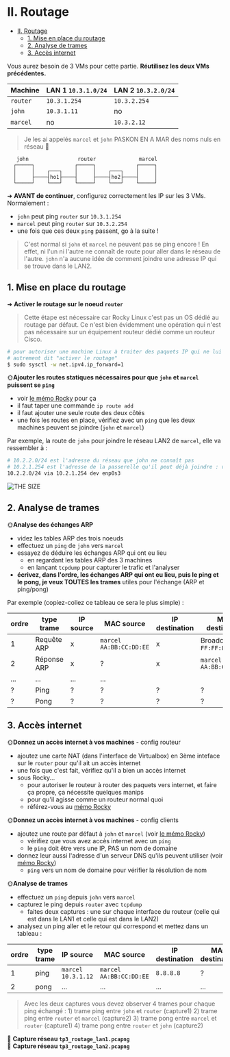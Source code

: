 # II. Routage

- [II. Routage](#ii-routage)
  - [1. Mise en place du routage](#1-mise-en-place-du-routage)
  - [2. Analyse de trames](#2-analyse-de-trames)
  - [3. Accès internet](#3-accès-internet)

Vous aurez besoin de 3 VMs pour cette partie. **Réutilisez les deux VMs précédentes.**

| Machine  | LAN 1 `10.3.1.0/24` | LAN 2 `10.3.2.0/24` |
| -------- | ------------------- | ------------------- |
| `router` | `10.3.1.254`        | `10.3.2.254`        |
| `john`   | `10.3.1.11`         | no                  |
| `marcel` | no                  | `10.3.2.12`         |

> Je les ai appelés `marcel` et `john` PASKON EN A MAR des noms nuls en réseau 🌻

```schema
   john                router              marcel
  ┌─────┐             ┌─────┐             ┌─────┐
  │     │    ┌───┐    │     │    ┌───┐    │     │
  │     ├────┤ho1├────┤     ├────┤ho2├────┤     │
  └─────┘    └───┘    └─────┘    └───┘    └─────┘
```

➜ **AVANT de continuer**, configurez correctement les IP sur les 3 VMs. Normalement :

- `john` peut ping `router` sur `10.3.1.254`
- `marcel` peut ping `router` sur `10.3.2.254`
- une fois que ces deux `ping` passent, go à la suite !

> C'est normal si `john` et `marcel` ne peuvent pas se ping encore ! En effet, ni l'un ni l'autre ne connaît de route pour aller dans le réseau de l'autre. `john` n'a aucune idée de comment joindre une adresse IP qui se trouve dans le LAN2.

## 1. Mise en place du routage

➜ **Activer le routage sur le noeud `router`**

> Cette étape est nécessaire car Rocky Linux c'est pas un OS dédié au routage par défaut. Ce n'est bien évidemment une opération qui n'est pas nécessaire sur un équipement routeur dédié comme un routeur Cisco.

```bash
# pour autoriser une machine Linux à traiter des paquets IP qui ne lui sont pas destinés
# autrement dit "activer le routage"
$ sudo sysctl -w net.ipv4.ip_forward=1
```

🌞**Ajouter les routes statiques nécessaires pour que `john` et `marcel` puissent se `ping`**

- voir [le mémo Rocky](../../cours/memo/rocky_network.md) pour ça
- il faut taper une commande `ip route add` 
- il faut ajouter une seule route des deux côtés
- une fois les routes en place, vérifiez avec un `ping` que les deux machines peuvent se joindre (`john` et `marcel`)

Par exemple, la route de `john` pour joindre le réseau LAN2 de `marcel`, elle va ressembler à :

```bash
# 10.2.2.0/24 est l'adresse du réseau que john ne connaît pas
# 10.2.1.254 est l'adresse de la passerelle qu'il peut déjà joindre : votre router
10.2.2.0/24 via 10.2.1.254 dev enp0s3
```

![THE SIZE](./img/thesize.png)

## 2. Analyse de trames

🌞**Analyse des échanges ARP**

- videz les tables ARP des trois noeuds
- effectuez un `ping` de `john` vers `marcel`
- essayez de déduire les échanges ARP qui ont eu lieu
  - en regardant les tables ARP des 3 machines
  - en lançant `tcpdump` pour capturer le trafic et l'analyser
- **écrivez, dans l'ordre, les échanges ARP qui ont eu lieu, puis le ping et le pong, je veux TOUTES les trames** utiles pour l'échange (ARP et ping/pong)

Par exemple (copiez-collez ce tableau ce sera le plus simple) :

| ordre | type trame  | IP source | MAC source                | IP destination | MAC destination            |
| ----- | ----------- | --------- | ------------------------- | -------------- | -------------------------- |
| 1     | Requête ARP | x         | `marcel` `AA:BB:CC:DD:EE` | x              | Broadcast `FF:FF:FF:FF:FF` |
| 2     | Réponse ARP | x         | ?                         | x              | `marcel` `AA:BB:CC:DD:EE`  |
| ...   | ...         | ...       | ...                       |                |                            |
| ?     | Ping        | ?         | ?                         | ?              | ?                          |
| ?     | Pong        | ?         | ?                         | ?              | ?                          |

## 3. Accès internet

🌞**Donnez un accès internet à vos machines** - config routeur

- ajoutez une carte NAT (dans l'interface de Virtualbox) en 3ème inteface sur le `router` pour qu'il ait un accès internet
- une fois que c'est fait, vérifiez qu'il a bien un accès internet
- sous Rocky...
  - pour autoriser le routeur à router des paquets vers internet, et faire ça propre, ça nécessite quelques manips
  - pour qu'il agisse comme un routeur normal quoi
  - référez-vous au [mémo Rocky](../../cours/memo/rocky_network.md)

🌞**Donnez un accès internet à vos machines** - config clients

- ajoutez une route par défaut à `john` et `marcel` (voir [le mémo Rocky](../../cours/memo/rocky_network.md))
  - vérifiez que vous avez accès internet avec un `ping`
  - le `ping` doit être vers une IP, PAS un nom de domaine
- donnez leur aussi l'adresse d'un serveur DNS qu'ils peuvent utiliser (voir [mémo Rocky](../../cours/memo/rocky_network.md))
  - `ping` vers un nom de domaine pour vérifier la résolution de nom

🌞**Analyse de trames**

- effectuez un `ping` depuis `john` vers `marcel`
- capturez le ping depuis `router` avec `tcpdump`
  - faites deux captures : une sur chaque interface du routeur (celle qui est dans le LAN1 et celle qui est dans le LAN2)
- analysez un ping aller et le retour qui correspond et mettez dans un tableau :

| ordre | type trame | IP source            | MAC source                | IP destination | MAC destination |     |
| ----- | ---------- | -------------------- | ------------------------- | -------------- | --------------- | --- |
| 1     | ping       | `marcel` `10.3.1.12` | `marcel` `AA:BB:CC:DD:EE` | `8.8.8.8`      | ?               |     |
| 2     | pong       | ...                  | ...                       | ...            | ...             | ... |

> Avec les deux captures vous devez observer 4 trames pour chaque ping échangé : 1) trame ping entre `john` et `router` (capture1) 2) trame ping entre `router` et `marcel` (capture2) 3) trame pong entre `marcel` et `router` (capture1) 4) trame pong entre `router` et `john` (capture2)

🦈 **Capture réseau `tp3_routage_lan1.pcapng`**  
🦈 **Capture réseau `tp3_routage_lan2.pcapng`**